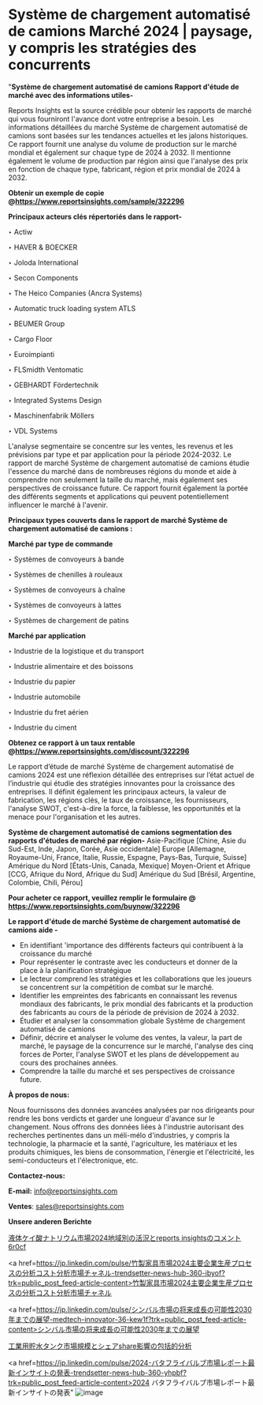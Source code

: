 # Système de chargement automatisé de camions Marché 2024 | paysage, y compris les stratégies des concurrents

"<strong>Système de chargement automatisé de camions Rapport d'étude de marché avec des informations utiles-</strong>

Reports Insights est la source crédible pour obtenir les rapports de marché qui vous fourniront l'avance dont votre entreprise a besoin. Les informations détaillées du marché Système de chargement automatisé de camions sont basées sur les tendances actuelles et les jalons historiques. Ce rapport fournit une analyse du volume de production sur le marché mondial et également sur chaque type de 2024 à 2032. Il mentionne également le volume de production par région ainsi que l'analyse des prix en fonction de chaque type, fabricant, région et prix mondial de 2024 à 2032.

<strong><b>Obtenir un exemple de copie @</b></strong><a href=https://www.reportsinsights.com/sample/322296><strong><b>https://www.reportsinsights.com/sample/322296</b></strong></a>

<b>Principaux acteurs clés répertoriés dans le rapport-</b>

<b> </b>‣ Actiw

‣ HAVER & BOECKER

‣ Joloda International

‣ Secon Components

‣ The Heico Companies (Ancra Systems)

‣ Automatic truck loading system ATLS

‣ BEUMER Group

‣ Cargo Floor

‣ Euroimpianti

‣ FLSmidth Ventomatic

‣ GEBHARDT Fördertechnik

‣ Integrated Systems Design

‣ Maschinenfabrik Möllers

‣ VDL Systems

L'analyse segmentaire se concentre sur les ventes, les revenus et les prévisions par type et par application pour la période 2024-2032. Le rapport de marché Système de chargement automatisé de camions étudie l'essence du marché dans de nombreuses régions du monde et aide à comprendre non seulement la taille du marché, mais également ses perspectives de croissance future. Ce rapport fournit également la portée des différents segments et applications qui peuvent potentiellement influencer le marché à l'avenir.

<strong>Principaux types couverts dans le rapport de marché Système de chargement automatisé de camions :</strong>

<strong>Marché par type de commande</Strong>

‣ Systèmes de convoyeurs à bande

‣ Systèmes de chenilles à rouleaux

‣ Systèmes de convoyeurs à chaîne

‣ Systèmes de convoyeurs à lattes

‣ Systèmes de chargement de patins

<strong>Marché par application</Strong>

‣ Industrie de la logistique et du transport

‣ Industrie alimentaire et des boissons

‣ Industrie du papier

‣ Industrie automobile

‣ Industrie du fret aérien

‣ Industrie du ciment

<strong><b>Obtenez ce rapport à un taux rentable @</b></strong><a href=https://www.reportsinsights.com/discount/322296><strong><b>https://www.reportsinsights.com/discount/322296</b></strong></a>

Le rapport d’étude de marché Système de chargement automatisé de camions 2024 est une réflexion détaillée des entreprises sur l’état actuel de l’industrie qui étudie des stratégies innovantes pour la croissance des entreprises. Il définit également les principaux acteurs, la valeur de fabrication, les régions clés, le taux de croissance, les fournisseurs, l'analyse SWOT, c'est-à-dire la force, la faiblesse, les opportunités et la menace pour l'organisation et les autres.

<strong>Système de chargement automatisé de camions segmentation des rapports d'études de marché par région-</strong>
Asie-Pacifique [Chine, Asie du Sud-Est, Inde, Japon, Corée, Asie occidentale]
Europe [Allemagne, Royaume-Uni, France, Italie, Russie, Espagne, Pays-Bas, Turquie, Suisse]
Amérique du Nord [États-Unis, Canada, Mexique]
Moyen-Orient et Afrique [CCG, Afrique du Nord, Afrique du Sud]
Amérique du Sud [Brésil, Argentine, Colombie, Chili, Pérou]

<strong>Pour acheter ce rapport, veuillez remplir le formulaire @   <a href=https://www.reportsinsights.com/buynow/322296>https://www.reportsinsights.com/buynow/322296</a></strong>

<strong>Le rapport d'étude de marché Système de chargement automatisé de camions aide -</strong>
<ul>
  <li>En identifiant 'importance des différents facteurs qui contribuent à la croissance du marché</li>
  <li>Pour représenter le contraste avec les conducteurs et donner de la place à la planification stratégique</li>
  <li>Le lecteur comprend les stratégies et les collaborations que les joueurs se concentrent sur la compétition de combat sur le marché.</li>
  <li>Identifier les empreintes des fabricants en connaissant les revenus mondiaux des fabricants, le prix mondial des fabricants et la production des fabricants au cours de la période de prévision de 2024 à 2032.</li>
  <li>Étudier et analyser la consommation globale Système de chargement automatisé de camions</li>
  <li>Définir, décrire et analyser le volume des ventes, la valeur, la part de marché, le paysage de la concurrence sur le marché, l'analyse des cinq forces de Porter, l'analyse SWOT et les plans de développement au cours des prochaines années.</li>
  <li>Comprendre la taille du marché et ses perspectives de croissance future.</li>
</ul>
<strong>À propos de nous:</strong>

Nous fournissons des données avancées analysées par nos dirigeants pour rendre les bons verdicts et garder une longueur d'avance sur le changement. Nous offrons des données liées à l'industrie autorisant des recherches pertinentes dans un méli-mélo d'industries, y compris la technologie, la pharmacie et la santé, l'agriculture, les matériaux et les produits chimiques, les biens de consommation, l'énergie et l'électricité, les semi-conducteurs et l'électronique, etc.

<strong>Contactez-nous:</strong>

<strong>E-mail:</strong> <a href=mailto:info@reportsinsights.com>info@reportsinsights.com</a>

<strong>Ventes</strong>: <a href=mailto:sales@reportsinsights.com>sales@reportsinsights.com</a>

<strong>Unsere anderen Berichte</strong>

<a href=https://www.linkedin.com/pulse/液体ケイ酸ナトリウム市場2024地域別の活況とreports-insightsのコメント-6r0cf/>液体ケイ酸ナトリウム市場2024地域別の活況とreports insightsのコメント 6r0cf</a>

<a href=https://jp.linkedin.com/pulse/竹製家具市場2024主要企業生産プロセスの分析コスト分析市場チャネル-trendsetter-news-hub-360-ibyof?trk=public_post_feed-article-content>竹製家具市場2024主要企業生産プロセスの分析コスト分析市場チャネル</a>

<a href=https://jp.linkedin.com/pulse/シンバル市場の将来成長の可能性2030年までの展望-medtech-innovator-36-kew1f?trk=public_post_feed-article-content>シンバル市場の将来成長の可能性2030年までの展望</a>

<a href=https://www.linkedin.com/pulse/工業用貯水タンク市場規模とシェアshare影響の包括的分析-infopulse-daily-360-rgdlf/>工業用貯水タンク市場規模とシェアshare影響の包括的分析</a>

<a href=https://jp.linkedin.com/pulse/2024-バタフライバルブ市場レポート最新インサイトの発表-trendsetter-news-hub-360-yhpbf?trk=public_post_feed-article-content>2024 バタフライバルブ市場レポート最新インサイトの発表</a>"
![image](https://github.com/daminid12/RIreport/assets/158430485/c8a67fb7-1ba8-4642-943a-30bcfbacfd08)
